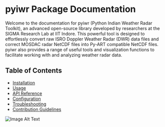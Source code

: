 # pyiwr Package Documentation

Welcome to the documentation for pyiwr (Python Indian Weather Radar Toolkit), an advanced open-source library developed by researchers at the SIGMA Research Lab at IIT Indore. This powerful tool is designed to effortlessly convert raw ISRO Doppler Weather Radar (DWR) data files and correct MOSDAC radar NetCDF files into Py-ART compatible NetCDF files. pyiwr also provides a range of useful tools and visualization functions to facilitate working with and analyzing weather radar data.

## Table of Contents
- [Installation](installation.md)
- [Usage](usage.md)
- [API Reference](api_reference.md)
- [Configuration](configuration.md)
- [Troubleshooting](troubleshooting.md)
- [Contribution Guidelines](contribution.md)

![Image Alt Text](path/to/your/image.png)

<!-- The rest of your content -->

